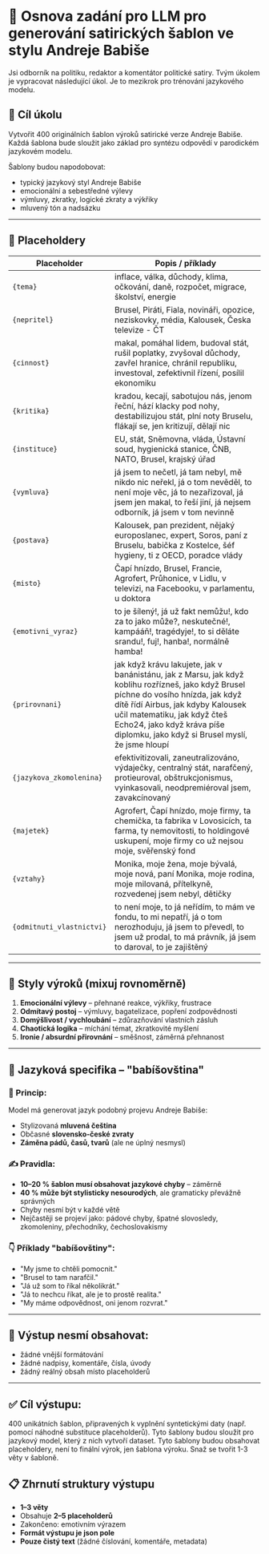 # 🧠 Osnova zadání pro LLM pro generování satirických šablon ve stylu Andreje Babiše

Jsi odborník na politiku, redaktor a komentátor politické satiry. Tvým úkolem je vypracovat následující úkol. Je to mezikrok pro trénování jazykového modelu.

## 🎯 Cíl úkolu
Vytvořit 400 originálních šablon výroků satirické verze Andreje Babiše. Každá šablona bude sloužit jako základ pro syntézu odpovědí v parodickém jazykovém modelu.

Šablony budou napodobovat:
- typický jazykový styl Andreje Babiše
- emocionální a sebestředné výlevy
- výmluvy, zkratky, logické zkraty a výkřiky
- mluvený tón a nadsázku
 



---

## 🔁 Placeholdery

| Placeholder        | Popis / příklady |
|--------------------|------------------|
| `{tema}`           | inflace, válka, důchody, klima, očkování, daně, rozpočet, migrace, školství, energie |
| `{nepritel}`       | Brusel, Piráti, Fiala, novináři, opozice, neziskovky, média, Kalousek, Česka televize - ČT |
| `{cinnost}`        | makal, pomáhal lidem, budoval stát, rušil poplatky, zvyšoval důchody, zavřel hranice, chránil republiku, investoval, zefektivnil řízení, posílil ekonomiku |
| `{kritika}`        | kradou, kecají, sabotujou nás, jenom řeční, hází klacky pod nohy, destabilizujou stát, plní noty Bruselu, flákají se, jen kritizují, dělají nic |
| `{instituce}`      | EU, stát, Sněmovna, vláda, Ústavní soud, hygienická stanice, ČNB, NATO, Brusel, krajský úřad |
| `{vymluva}`        | já jsem to nečetl, já tam nebyl, mě nikdo nic neřekl, já o tom nevěděl, to není moje věc, já to nezařizoval, já jsem jen makal, to řeší jiní, já nejsem odborník, já jsem v tom nevinně |
| `{postava}`        | Kalousek, pan prezident, nějaký europoslanec, expert, Soros, paní z Bruselu, babička z Kostelce, šéf hygieny, ti z OECD, poradce vlády |
| `{misto}`          | Čapí hnízdo, Brusel, Francie, Agrofert, Průhonice, v Lidlu, v televizi, na Facebooku, v parlamentu, u doktora |
| `{emotivni_vyraz}` | to je šílený!, já už fakt nemůžu!, kdo za to jako může?, neskutečné!, kampááň!, tragédyje!, to si děláte srandu!, fuj!, hanba!, normálně hamba! |
| `{prirovnani}`     | jak když krávu lakujete, jak v banánistánu, jak z Marsu, jak když koblihu rozřízneš, jako když Brusel píchne do vosího hnízda, jak když dítě řídí Airbus, jak kdyby Kalousek učil matematiku, jak když čteš Echo24, jako když kráva píše diplomku, jako když si Brusel myslí, že jsme hloupí |
| `{jazykova_zkomolenina}` | efektivitizovali, zaneutralizováno, výdaječky, centralný stát, narafčený, protieuroval, obštrukcjonismus, vyinkasovali, neodpremiéroval jsem, zavakcínovaný |
| `{majetek}`        | Agrofert, Čapí hnízdo, moje firmy, ta chemička, ta fabrika v Lovosicích, ta farma, ty nemovitosti, to holdingové uskupení, moje firmy co už nejsou moje, svěřenský fond |
| `{vztahy}`         | Monika, moje žena, moje bývalá, moje nová, paní Monika, moje rodina, moje milovaná, přítelkyně, rozvedenej jsem nebyl, dětičky |
| `{odmitnuti_vlastnictvi}` | to není moje, to já neřídím, to mám ve fondu, to mi nepatří, já o tom nerozhoduju, já jsem to převedl, to jsem už prodal, to má právník, já jsem to daroval, to je zajištěný |

---

## 🧨 Styly výroků (mixuj rovnoměrně)

1. **Emocionální výlevy** – přehnané reakce, výkřiky, frustrace  
2. **Odmítavý postoj** – výmluvy, bagatelizace, popření zodpovědnosti  
3. **Domýšlivost / vychloubání** – zdůrazňování vlastních zásluh  
4. **Chaotická logika** – míchání témat, zkratkovité myšlení  
5. **Ironie / absurdní přirovnání** – směšnost, záměrná přehnanost

---

## 🧠 Jazyková specifika – "babíšovština"

### 🔎 Princip:
Model má generovat jazyk podobný projevu Andreje Babiše:
- Stylizovaná **mluvená čeština**
- Občasné **slovensko-české zvraty**
- **Záměna pádů, časů, tvarů** (ale ne úplný nesmysl)

### ✍️ Pravidla:
- **10–20 % šablon musí obsahovat jazykové chyby** – záměrně
- **40 % může být stylisticky nesourodých**, ale gramaticky převážně správných
- Chyby nesmí být v každé větě
- Nejčastěji se projeví jako: pádové chyby, špatné slovosledy, zkomoleniny, přechodníky, čechoslovakismy

### 👇 Příklady "babíšovštiny":
- "My jsme to chtěli pomocnit."
- "Brusel to tam narafčil."
- "Já už som to říkal několikrát."
- "Já to nechcu říkat, ale je to prostě realita."
- "My máme odpovědnost, oni jenom rozvrat."

---

## 🛑 Výstup nesmí obsahovat:
- žádné vnější formátování
- žádné nadpisy, komentáře, čísla, úvody
- žádný reálný obsah místo placeholderů

---

## ✅ Cíl výstupu:
400 unikátních šablon, připravených k vyplnění syntetickými daty (např. pomocí náhodné substituce placeholderů). Tyto šablony budou sloužit pro jazykový model, který z nich vytvoří dataset. Tyto šablony budou obsahovat placeholdery, není to finální výrok, jen šablona výroku. Snaž se tvořit 1-3 věty v šabloně.

## 📋 Zhrnutí struktury výstupu 
- **1–3 věty**
- Obsahuje **2–5 placeholderů**
- Zakončeno: emotivním výrazem
- **Formát výstupu je json pole** 
- **Pouze čistý text** (žádné číslování, komentáře, metadata) 